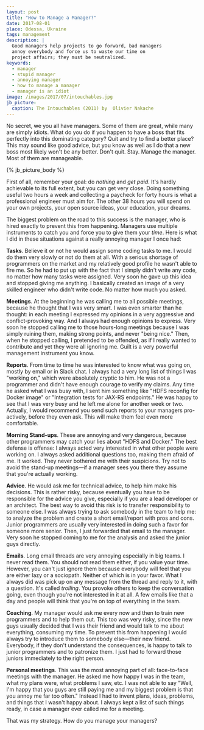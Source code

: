 ```yaml
---
layout: post
title: "How to Manage a Manager?"
date: 2017-08-01
place: Odessa, Ukraine
tags: management
description: |
  Good managers help projects to go forward, bad managers
  annoy everybody and force us to waste our time on
  project affairs; they must be neutralized.
keywords:
  - manager
  - stupid manager
  - annoying manager
  - how to manage a manager
  - manager is an idiot
image: /images/2017/07/intouchables.jpg
jb_picture:
  caption: The Intouchables (2011) by  Olivier Nakache
---
```


No secret, <del>we</del> you all have managers. Some of them are
great, while many are simply idiots. What do you do if you happen
to have a boss that fits perfectly into this dominating category?
Quit and try to find a better place? This may sound like good
advice, but you know as well as I do that a new boss most likely won't
be any better. Don't quit. Stay. Manage the manager. Most of them are
manageable.

<!--more-->

{% jb_picture_body %}

First of all, remember your goal: do _nothing_ and _get paid_. It's hardly
achievable to its full extent, but you can get very close.
Doing something useful two hours a week and collecting a paycheck
for forty hours is what a professional engineer must aim for. The other
38 hours you will spend on your own projects, your open source
ideas, your education, your dreams.

The biggest problem on the road to this success is the manager, who
is hired exactly to prevent this from happening. Managers use multiple
instruments to catch you and force you to give them your _time_. Here
is what I did in these situations against a really annoying
manager I once had:

**Tasks**.
Believe it or not he would assign some coding tasks to me.
I would do them very slowly or not do them at all. With a serious
shortage of programmers on the market and my relatively good profile
he wasn't able to fire me. So he had to put up with the fact that I
simply didn't write any code, no matter how many tasks were assigned. Very
soon he gave up this idea and stopped giving me anything. I basically
created an image of a very skilled engineer who didn't write code. No matter
how much you asked.

**Meetings**.
At the beginning he was calling me to all possible meetings,
because he thought that I was very smart. I was even smarter than he thought:
in each meeting I expressed my opinions in a very aggressive and conflict-provoking
way. And I always had enough opinions to express. Very soon he stopped
calling me to those hours-long meetings because I was simply ruining them,
making strong points, and never "being nice." Then, when he stopped
calling, I pretended to be offended, as if I really wanted to
contribute and yet they were all ignoring me. Guilt is a very powerful management
instrument you know.

**Reports**.
From time to time he was interested to know what was going on, mostly
by email or in Slack chat. I always had a very long list of things I was
"working on," which were absolutely cryptic to him. He was not a programmer
and didn't have enough courage to verify my claims. Any time he asked
what I was busy with, I sent him something like
"HDFS reconfig for Docker image" or "Integration tests for JAX-RS endpoints."
He was happy to see that I was very busy and he left me alone for another
week or two. Actually, I would recommend you send such reports to your managers
pro-actively, before they even ask. This will make them feel even more comfortable.

**Morning Stand-ups**.
These are annoying and very dangerous, because
other programmers may catch your lies about "HDFS and Docker." The best
defense is offense: I always acted very interested in what other
people were working on. I always asked additional questions too, making
them afraid of me. It worked. They never bothered me with their suspicions.
Try not to avoid the stand-up meetings&mdash;if a manager sees you there
they assume that you're actually working.

**Advice**.
He would ask me for technical advice, to help him make his decisions. This is
rather risky, because eventually you have to be responsible for the
advice you give, especially if you are a lead developer or an architect.
The best way to avoid this risk is to transfer responsibility to someone else.
I was always trying to ask somebody in the team to help me: to analyze the
problem and create a short email/report with pros and cons. Junior programmers
are usually very interested in doing such a favor for someone more senior.
Then, I just forwarded that email to the manager. Very soon he stopped
coming to me for the analysis and asked the junior guys directly.

**Emails**.
Long email threads are very annoying especially in big teams. I never read
them. You should not read them either, if you value your time. However,
you can't just ignore them because everybody will feel that you are either
lazy or a sociopath. Neither of which is in your favor. What I always did
was pick up on any message from the thread and reply to it, with a question.
It's called _trolling_. You provoke others to keep the conversation going,
even though you're not interested in it at all. A few emails like that a day and
people will think that you're on top of everything in the team.

**Coaching**.
My manager would ask me every now and then to train new programmers and to help them out. This
too was very risky, since the new guys usually decided that I was their friend and
would talk to me about everything, consuming my time. To prevent this
from happening I would always try to introduce them to somebody else&mdash;their
new friend. Everybody, if they don't understand the consequences,
is happy to talk to junior programmers and to patronize them. I just had to forward
those juniors immediately to the right person.

**Personal meetings**.
This was the most annoying part of all: face-to-face meetings with the manager. He
asked me how happy I was in the team, what my plans were, what problems
I saw, etc. I was not able to say "Well, I'm happy that you guys are
still paying me and my biggest problem is that you annoy me far too often."
Instead I had to invent plans, ideas, problems, and things that I wasn't happy about.
I always kept a list of such things ready, in case a manager ever called
me for a meeting.

That was my strategy. How do you manage your managers?
